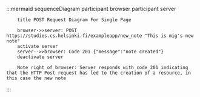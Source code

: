 :::mermaid
    sequenceDiagram
        participant browser
        participant server

        title POST Request Diagram For Single Page

        browser->>server: POST https://studies.cs.helsinki.fi/exampleapp/new_note "This is mig's new note"
        activate server
        server-->>browser: Code 201 {"message":"note created"}
        deactivate server

        Note right of browser: Server responds with code 201 indicating that the HTTP Post request has led to the creation of a resource, in this case the new note
:::